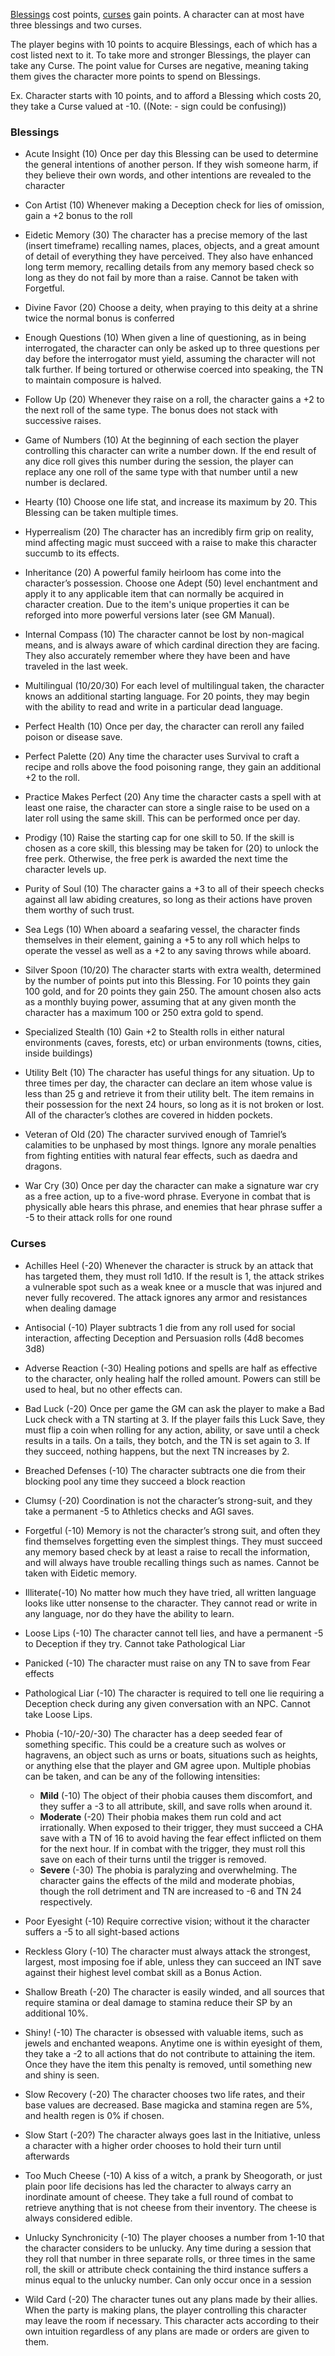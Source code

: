 [Blessings](####Blessings) cost points, [curses](####Curses) gain points. A character can at most have three blessings and two curses.

The player begins with 10 points to acquire Blessings, each of which has a cost listed next to it. To take more and stronger Blessings, the player can take any Curse. The point value for Curses are negative, meaning taking them gives the character more points to spend on Blessings.

Ex. Character starts with 10 points, and to afford a Blessing which costs 20, they take a Curse valued at -10. ((Note: - sign could be confusing))

### Blessings
- Acute Insight (10)
	Once per day this Blessing can be used to determine the general intentions of another person. If they wish someone harm, if they believe their own words, and other intentions are revealed to the character

- Con Artist (10)
	Whenever making a Deception check for lies of omission, gain a +2 bonus to the roll

- Eidetic Memory (30)
	The character has a precise memory of the last (insert timeframe) recalling names, places, objects, and a great amount of detail of everything they have perceived. They also have enhanced long term memory, recalling details from any memory based check so long as they do not fail by more than a raise. Cannot be taken with Forgetful.

- Divine Favor (20)
	Choose a deity, when praying to this deity at a shrine twice the normal bonus is conferred

- Enough Questions (10)
	When given a line of questioning, as in being interrogated, the character can only be asked up to three questions per day before the interrogator must yield, assuming the character will not talk further. If being tortured or otherwise coerced into speaking, the TN to maintain composure is halved.

- Follow Up (20)
	Whenever they raise on a roll, the character gains a +2 to the next roll of the same type. The bonus does not stack with successive raises.

- Game of Numbers (10)
	At the beginning of each section the player controlling this character can write a number down. If the end result of any dice roll gives this number during the session, the player can replace any one roll of the same type with that number until a new number is declared.

- Hearty (10)
	Choose one life stat, and increase its maximum by 20. This Blessing can be taken multiple times.

- Hyperrealism (20)
	The character has an incredibly firm grip on reality, mind affecting magic must succeed with a raise to make this character succumb to its effects. 

- Inheritance (20)
	A powerful family heirloom has come into the character’s possession. Choose one Adept (50) level enchantment and apply it to any applicable item that can normally be acquired in character creation. Due to the item's unique properties it can be reforged into more powerful versions later (see GM Manual).

- Internal Compass (10)
	The character cannot be lost by non-magical means, and is always aware of which cardinal direction they are facing. They also accurately remember where they have been and have traveled in the last week.

- Multilingual (10/20/30)
	For each level of multilingual taken, the character knows an additional starting language. For 20 points, they may begin with the ability to read and write in a particular dead language.

- Perfect Health (10)
	Once per day, the character can reroll any failed poison or disease save.

- Perfect Palette (20)
	Any time the character uses Survival to craft a recipe and rolls above the food poisoning range, they gain an additional +2 to the roll.

- Practice Makes Perfect (20)
	Any time the character casts a spell with at least one raise, the character can store a single raise to be used on a later roll using the same skill. This can be performed once per day.

- Prodigy (10)
	Raise the starting cap for one skill to 50. If the skill is chosen as a core skill, this blessing may be taken for (20) to unlock the free perk. Otherwise, the free perk is awarded the next time the character levels up.

- Purity of Soul (10)
	The character gains a +3 to all of their speech checks against all law abiding creatures, so long as their actions have proven them worthy of such trust.

- Sea Legs (10)
	When aboard a seafaring vessel, the character finds themselves in their element, gaining a +5 to any roll which helps to operate the vessel as well as a +2 to any saving throws while aboard.

- Silver Spoon (10/20)
	The character starts with extra wealth, determined by the number of points put into this Blessing. For 10 points they gain 100 gold, and for 20 points they gain 250. The amount chosen also acts as a monthly buying power, assuming that at any given month the character has a maximum 100 or 250 extra gold to spend.

- Specialized Stealth (10)
	Gain +2 to Stealth rolls in either natural environments (caves, forests, etc) or urban environments (towns, cities, inside buildings)

- Utility Belt (10)
	The character has useful things for any situation. Up to three times per day, the character can declare an item whose value is less than 25 g and retrieve it from their utility belt. The item remains in their possession for the next 24 hours, so long as it is not broken or lost. All of the character’s clothes are covered in hidden pockets.

- Veteran of Old (20)
	The character survived enough of Tamriel’s calamities to be unphased by most things. Ignore any morale penalties from fighting entities with natural fear effects, such as daedra and dragons.

- War Cry (30)
	Once per day the character can make a signature war cry as a free action, up to a five-word phrase. Everyone in combat that is physically able hears this phrase, and enemies that hear phrase suffer a -5 to their attack rolls for one round


### Curses
- Achilles Heel (-20)
	Whenever the character is struck by an attack that has targeted them, they must roll 1d10. If the result is 1, the attack strikes a vulnerable spot such as a weak knee or a muscle that was injured and never fully recovered. The attack ignores any armor and resistances when dealing damage

- Antisocial (-10) 
	Player subtracts 1 die from any roll used for social interaction, affecting Deception and Persuasion rolls (4d8 becomes 3d8)

- Adverse Reaction (-30) 
	Healing potions and spells are half as effective to the character, only healing half the rolled amount. Powers can still be used to heal, but no other effects can.

- Bad Luck (-20) 
	Once per game the GM can ask the player to make a Bad Luck check with a TN starting at 3. If the player fails this Luck Save, they must flip a coin when rolling for any action, ability, or save until a check results in a tails. On a tails, they botch, and the TN is set again to 3. If they succeed, nothing happens, but the next TN increases by 2.

- Breached Defenses (-10) 
	The character subtracts one die from their blocking pool any time they succeed a block reaction

- Clumsy (-20) 
	Coordination is not the character’s strong-suit, and they take a permanent -5 to Athletics checks and AGI saves.

- Forgetful (-10) 
	Memory is not the character’s strong suit, and often they find themselves forgetting even the simplest things. They must succeed any memory based check by at least a raise to recall the information, and will always have trouble recalling things such as names. Cannot be taken with Eidetic memory.

- Illiterate(-10) 
	No matter how much they have tried, all written language looks like utter nonsense to the character. They cannot read or write in any language, nor do they have the ability to learn.

- Loose Lips (-10) 
	The character cannot tell lies, and have a permanent -5 to Deception if they try. Cannot take Pathological Liar

- Panicked (-10)
	The character must raise on any TN to save from Fear effects

- Pathological Liar (-10) 
	The character is required to tell one lie requiring a Deception check during any given conversation with an NPC. Cannot take Loose Lips.

- Phobia (-10/-20/-30)
	The character has a deep seeded fear of something specific. This could be a creature such as wolves or hagravens, an object such as urns or boats, situations such as heights, or anything else that the player and GM agree upon. Multiple phobias can be taken, and can be any of the following intensities:  
	- **Mild** (-10) The object of their phobia causes them discomfort, and they suffer a -3 to all attribute, skill, and save rolls when around it.  
	- **Moderate** (-20) Their phobia makes them run cold and act irrationally. When exposed to their trigger, they must succeed a CHA save with a TN of 16 to avoid having the fear effect inflicted on them for the next hour. If in combat with the trigger, they must roll this save on each of their turns until the trigger is removed.  
	- **Severe** (-30) The phobia is paralyzing and overwhelming. The character gains the effects of the mild and moderate phobias, though the roll detriment and TN are increased to -6 and TN 24 respectively.

- Poor Eyesight (-10) 
	Require corrective vision; without it the character suffers a -5 to all sight-based actions

- Reckless Glory (-10) 
	The character must always attack the strongest, largest, most imposing foe if able, unless they can succeed an INT save against their highest level combat skill as a Bonus Action.

- Shallow Breath (-20) 
	The character is easily winded, and all sources that require stamina or deal damage to stamina reduce their SP by an additional 10%.

- Shiny! (-10) 
	The character is obsessed with valuable items, such as jewels and enchanted weapons. Anytime one is within eyesight of them, they take a -2 to all actions that do not contribute to attaining the item. Once they have the item this penalty is removed, until something new and shiny is seen.

- Slow Recovery (-20) 
	The character chooses two life rates, and their base values are decreased. Base magicka and stamina regen are 5%, and health regen is 0% if chosen.

- Slow Start (-20?) 
	The character always goes last in the Initiative, unless a character with a higher order chooses to hold their turn until afterwards

- Too Much Cheese (-10) 
	A kiss of a witch, a prank by Sheogorath, or just plain poor life decisions has led the character to always carry an inordinate amount of cheese. They take a full round of combat to retrieve anything that is not cheese from their inventory. The cheese is always considered edible.

- Unlucky Synchronicity (-10)
	The player chooses a number from 1-10 that the character considers to be unlucky. Any time during a session that they roll that number in three separate rolls, or three times in the same roll, the skill or attribute check containing the third instance suffers a minus equal to the unlucky number. Can only occur once in a session

- Wild Card (-20) 
	The character tunes out any plans made by their allies. When the party is making plans, the player controlling this character may leave the room if necessary. This character acts according to their own intuition regardless of any plans are made or orders are given to them.